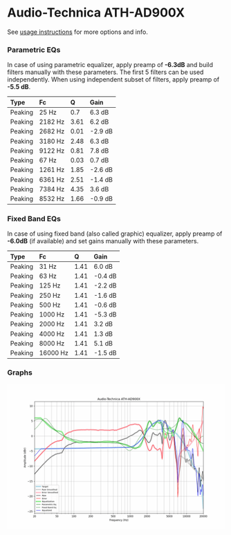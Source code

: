 # Audio-Technica ATH-AD900X
See [usage instructions](https://github.com/jaakkopasanen/AutoEq#usage) for more options and info.

### Parametric EQs
In case of using parametric equalizer, apply preamp of **-6.3dB** and build filters manually
with these parameters. The first 5 filters can be used independently.
When using independent subset of filters, apply preamp of **-5.5 dB**.

| Type    | Fc      |    Q | Gain    |
|:--------|:--------|:-----|:--------|
| Peaking | 25 Hz   | 0.7  | 6.3 dB  |
| Peaking | 2182 Hz | 3.61 | 6.2 dB  |
| Peaking | 2682 Hz | 0.01 | -2.9 dB |
| Peaking | 3180 Hz | 2.48 | 6.3 dB  |
| Peaking | 9122 Hz | 0.81 | 7.8 dB  |
| Peaking | 67 Hz   | 0.03 | 0.7 dB  |
| Peaking | 1261 Hz | 1.85 | -2.6 dB |
| Peaking | 6361 Hz | 2.51 | -1.4 dB |
| Peaking | 7384 Hz | 4.35 | 3.6 dB  |
| Peaking | 8532 Hz | 1.66 | -0.9 dB |

### Fixed Band EQs
In case of using fixed band (also called graphic) equalizer, apply preamp of **-6.0dB**
(if available) and set gains manually with these parameters.

| Type    | Fc       |    Q | Gain    |
|:--------|:---------|:-----|:--------|
| Peaking | 31 Hz    | 1.41 | 6.0 dB  |
| Peaking | 63 Hz    | 1.41 | -0.4 dB |
| Peaking | 125 Hz   | 1.41 | -2.2 dB |
| Peaking | 250 Hz   | 1.41 | -1.6 dB |
| Peaking | 500 Hz   | 1.41 | -0.6 dB |
| Peaking | 1000 Hz  | 1.41 | -5.3 dB |
| Peaking | 2000 Hz  | 1.41 | 3.2 dB  |
| Peaking | 4000 Hz  | 1.41 | 1.3 dB  |
| Peaking | 8000 Hz  | 1.41 | 5.1 dB  |
| Peaking | 16000 Hz | 1.41 | -1.5 dB |

### Graphs
![](./Audio-Technica%20ATH-AD900X.png)